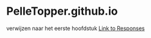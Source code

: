# PelleTopper.github.io

verwijzen naar het eerste hoofdstuk
[Link to Responses](https://github.com/PelleTopper/PelleTopper.github.io/blob/main/test3.ipynb)
